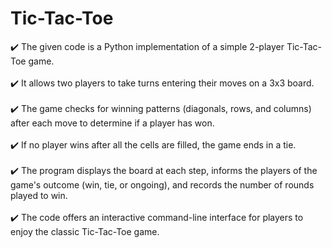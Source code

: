 # Tic-Tac-Toe

✔️ The given code is a Python implementation of a simple 2-player Tic-Tac-Toe game.<br><br>
✔️ It allows two players to take turns entering their moves on a 3x3 board.<br><br>
✔️ The game checks for winning patterns (diagonals, rows, and columns) after each move to determine if a player has won.<br><br>
✔️ If no player wins after all the cells are filled, the game ends in a tie.<br><br>
✔️ The program displays the board at each step, informs the players of the game's outcome (win, tie, or ongoing), and records the number of rounds played to win.<br><br>
✔️ The code offers an interactive command-line interface for players to enjoy the classic Tic-Tac-Toe game.<br><br>
